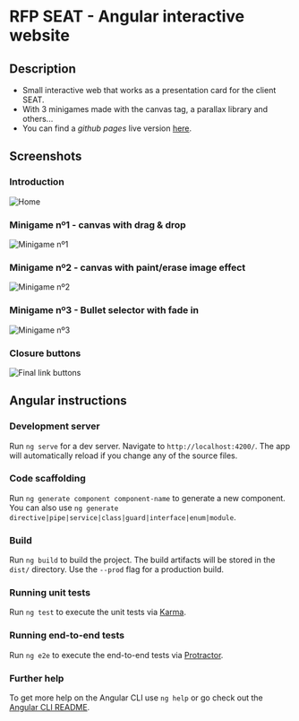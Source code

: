 # RFP SEAT - Angular interactive website

## Description

- Small interactive web that works as a presentation card for the client SEAT.
- With 3 minigames made with the canvas tag, a parallax library and others...
- You can find a _github pages_ live version [here](https://daliife.github.io/rfp-seat/).

## Screenshots

### Introduction

![Home](https://i.imgur.com/UdtUZCJ.png)

### Minigame nº1 - canvas with drag & drop

![Minigame nº1](https://i.imgur.com/H6HEQBi.png)

### Minigame nº2 - canvas with paint/erase image effect

![Minigame nº2](https://i.imgur.com/9LWyAQ2.png)

### Minigame nº3 - Bullet selector with fade in

![Minigame nº3](https://i.imgur.com/zY8uXZE.png)

### Closure buttons

![Final link buttons](https://i.imgur.com/WHoxvCs.png)

## Angular instructions

### Development server

Run `ng serve` for a dev server. Navigate to `http://localhost:4200/`. The app will automatically reload if you change any of the source files.

### Code scaffolding

Run `ng generate component component-name` to generate a new component. You can also use `ng generate directive|pipe|service|class|guard|interface|enum|module`.

### Build

Run `ng build` to build the project. The build artifacts will be stored in the `dist/` directory. Use the `--prod` flag for a production build.

### Running unit tests

Run `ng test` to execute the unit tests via [Karma](https://karma-runner.github.io).

### Running end-to-end tests

Run `ng e2e` to execute the end-to-end tests via [Protractor](http://www.protractortest.org/).

### Further help

To get more help on the Angular CLI use `ng help` or go check out the [Angular CLI README](https://github.com/angular/angular-cli/blob/master/README.md).
